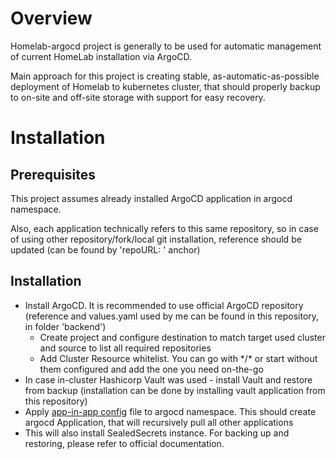 # Overview
Homelab-argocd project is generally to be used for automatic management of current HomeLab installation via ArgoCD.

Main approach for this project is creating stable, as-automatic-as-possible deployment of Homelab to kubernetes cluster, 
that should properly backup to on-site and off-site storage with support for easy recovery.

# Installation
## Prerequisites
This project assumes already installed ArgoCD application in argocd namespace.

Also, each application technically refers to this same repository, so in case of using other repository/fork/local git
installation, reference should be updated (can be found by 'repoURL: ' anchor)

## Installation
- Install ArgoCD. It is recommended to use official ArgoCD repository (reference and values.yaml used by me can be found
in this repository, in folder 'backend')
  - Create project and configure destination to match target used cluster and source to list all required repositories
  - Add Cluster Resource whitelist. You can go with \*/\* or start without them configured and add the one you need on-the-go
- In case in-cluster Hashicorp Vault was used - install Vault and restore from backup (installation can be done by installing
vault application from this repository)
- Apply [app-in-app config](homelab.yaml) file to argocd namespace. This should create argocd Application,
that will recursively pull all other applications
- This will also install SealedSecrets instance. For backing up and restoring, please refer to official documentation.

